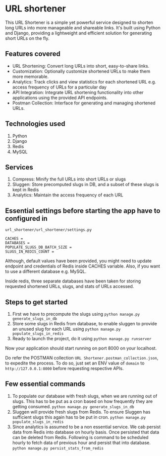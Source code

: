 # URL shortener
This URL Shortener is a simple yet powerful service designed to shorten long URLs into more manageable and shareable links. It's built using Python and Django, providing a lightweight and efficient solution for generating short URLs on the fly.

## Features covered
- URL Shortening: Convert long URLs into short, easy-to-share links.
- Customization: Optionally customize shortened URLs to make them more memorable.
- Analytics: Track clicks and view statistics for each shortened URL e.g. access frequency of URLs for a particular day
- API Integration: Integrate URL shortening functionality into other applications using the provided API endpoints.
- Postman Collection: Interface for generating and managing shortened URLs.

## Technologies used
1. Python
2. Django
3. Redis
4. MySQL

## Services
1. Compress: Minify the full URLs into short URLs or slugs
2. Sluggen: Store precomputed slugs in DB, and a subset of these slugs is kept in Redis
3. Analytics: Maintain the access frequency of each URL

## Essential settings before starting the app have to configured in 

`url_shortener/url_shortener/settings.py`

```
CACHES =
DATABASES = 
POPULATE_SLUGS_DB_BATCH_SIZE = 
SLUGS_IN_REDIS_COUNT =
```

Although, default values have been provided, you might need to update endpoint and credentials of Redis
inside CACHES variable. Also, if you want to use a different database e.g. MySQL.

Inside redis, three separate databases have been taken for storing 
requested shortened URLs, slugs, and stats of URLs accessed.

## Steps to get started
1. First we have to precompute the slugs using
    ```python manage.py generate_slugs_in_db``` 
2. Store some slugs in Redis from database, to enable sluggen to provide an unused slug for each URL using
    ```python manage.py populate_slugs_in_redis```
3. Ready to launch the project, do it using
    ```python manage.py runserver```

Now your application should start running on port 8000 on your localhost.

Do refer the POSTMAN collection `URL Shortener.postman_collection.json`, to expedite the process. To do so, just set
an ENV value of `domain` to `http://127.0.0.1:8000` before requesting respective APIs.

## Few essential commands
1. To populate our database with fresh slugs, when we are running out of slugs. 
   This has to be put as a cron based on how frequently they are getting consumed.
    `python manage.py generate_slugs_in_db` 
2. Sluggen will provide fresh slugs from Redis. To ensure Sluggen has sufficient slugs
   this again has to be put in cron.
    `python manage.py populate_slugs_in_redis`
3. Since analytics is assumed to be a non essential service. We cab persist data 
   from Redis into database on hourly basis. Once persisted that data can be deleted from Redis. 
   Following is command to be scheduled hourly to fetch data of previous hour and persist that
   into database.
    `python manage.py persist_stats_from_redis`

